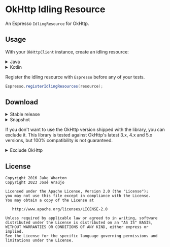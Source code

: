 OkHttp Idling Resource
======================

An Espresso `IdlingResource` for OkHttp.



Usage
-----

With your `OkHttpClient` instance, create an idling resource:

<details>
  <summary>Java</summary>

```java
OkHttpClient client = // ...
IdlingResource resource = OkHttp3IdlingResource.create("OkHttp", client);
```
</details>

<details>
  <summary>Kotlin</summary>

```kotlin
val client: OkHttpClient = // ...
val resource: IdlingResource = OkHttp3IdlingResource.create("OkHttp", client)
```
</details>

Register the idling resource with `Espresso` before any of your tests.

```java
Espresso.registerIdlingResources(resource);
```


Download
--------

<details>
  <summary>Stable release</summary>

```groovy
androidTestImplementation 'dev.josearaujo.espresso:okhttp-idling-resource:2.0.0'
```
</details>

<details>
  <summary>Snapshot</summary>

```groovy
androidTestImplementation 'dev.josearaujo.espresso:okhttp-idling-resource:2.0.0-SNAPSHOT'
```
</details>

If you don't want to use the OkHttp version shipped with the library, you can exclude it.
This library is tested against OkHttp's latest 3.x, 4.x and 5.x versions, but 100% compatibility is not guaranteed.

<details>
  <summary>Exclude OkHttp</summary>

```groovy
androidTestImplementation('dev.josearaujo.espresso:okhttp-idling-resource:X.Y.Z') {
 exclude group: 'com.squareup.okhttp3', module: 'okhttp'
}
```
</details>

License
-------

    Copyright 2016 Jake Wharton
    Copyright 2023 José Araújo

    Licensed under the Apache License, Version 2.0 (the "License");
    you may not use this file except in compliance with the License.
    You may obtain a copy of the License at

       http://www.apache.org/licenses/LICENSE-2.0

    Unless required by applicable law or agreed to in writing, software
    distributed under the License is distributed on an "AS IS" BASIS,
    WITHOUT WARRANTIES OR CONDITIONS OF ANY KIND, either express or implied.
    See the License for the specific language governing permissions and
    limitations under the License.





 [snap]: https://oss.sonatype.org/content/repositories/snapshots/

